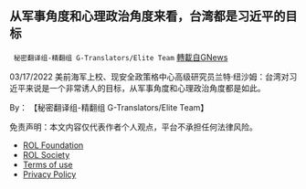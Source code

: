 
## 从军事角度和心理政治角度来看，台湾都是习近平的目标
` 秘密翻译组-精翻组 G-Translators/Elite Team` [轉載自GNews](https://gnews.org/zh-hans/2197304/)

03/17/2022 美前海军上校、现安全政策格中心高级研究员兰特·纽沙姆：台湾对习近平来说是一个非常诱人的目标，从军事角度和心理政治角度都是如此。
  
By： 【秘密翻译组-精翻组 G-Translators/Elite Team】

免责声明：本文内容仅代表作者个人观点，平台不承担任何法律风险。
  
- [ROL Foundation](https://rolfoundation.org/)
- [ROL Society](https://rolsociety.org/)
- [Terms of use](https://gnews.org/terms-of-use-3/)
- [Privacy Policy](https://gnews.org/privacy-policy/)
